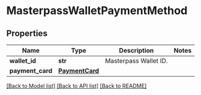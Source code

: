 # MasterpassWalletPaymentMethod

## Properties
Name | Type | Description | Notes
------------ | ------------- | ------------- | -------------
**wallet_id** | **str** | Masterpass Wallet ID. | 
**payment_card** | [**PaymentCard**](PaymentCard.md) |  | 

[[Back to Model list]](../README.md#documentation-for-models) [[Back to API list]](../README.md#documentation-for-api-endpoints) [[Back to README]](../README.md)


